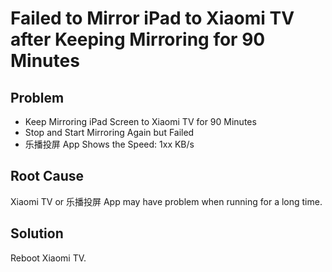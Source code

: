 # Failed to Mirror iPad to Xiaomi TV after Keeping Mirroring for 90 Minutes

## Problem
* Keep Mirroring iPad Screen to Xiaomi TV for 90 Minutes
* Stop and Start Mirroring Again but Failed
* 乐播投屏 App Shows the Speed: 1xx KB/s

## Root Cause
Xiaomi TV or 乐播投屏 App may have problem when running for a long time.

## Solution
Reboot Xiaomi TV.
